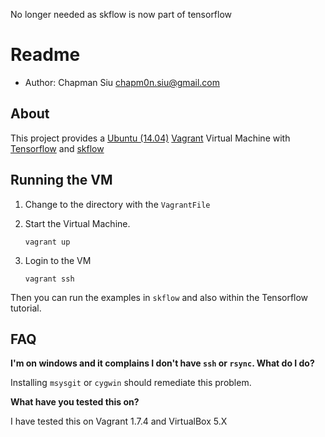 No longer needed as skflow is now part of tensorflow

Readme
======

*  Author: Chapman Siu <chapm0n.siu@gmail.com>  

## About

This project provides a [Ubuntu (14.04)](https://atlas.hashicorp.com/ubuntu/boxes/trusty64) [Vagrant](http://vagrantup.com/) Virtual Machine with [Tensorflow](tensorflow.org) and [skflow](https://github.com/google/skflow)

## Running the VM

1.  Change to the directory with the `VagrantFile`

2.  Start the Virtual Machine. 

    ```
    vagrant up
    ```
 
3.  Login to the VM

    ```
    vagrant ssh
    ```
    
Then you can run the examples in `skflow` and also within the Tensorflow tutorial.
    
## FAQ

**I'm on windows and it complains I don't have `ssh` or `rsync`. What do I do?**

Installing `msysgit` or `cygwin` should remediate this problem. 

**What have you tested this on?**

I have tested this on Vagrant 1.7.4 and VirtualBox 5.X







